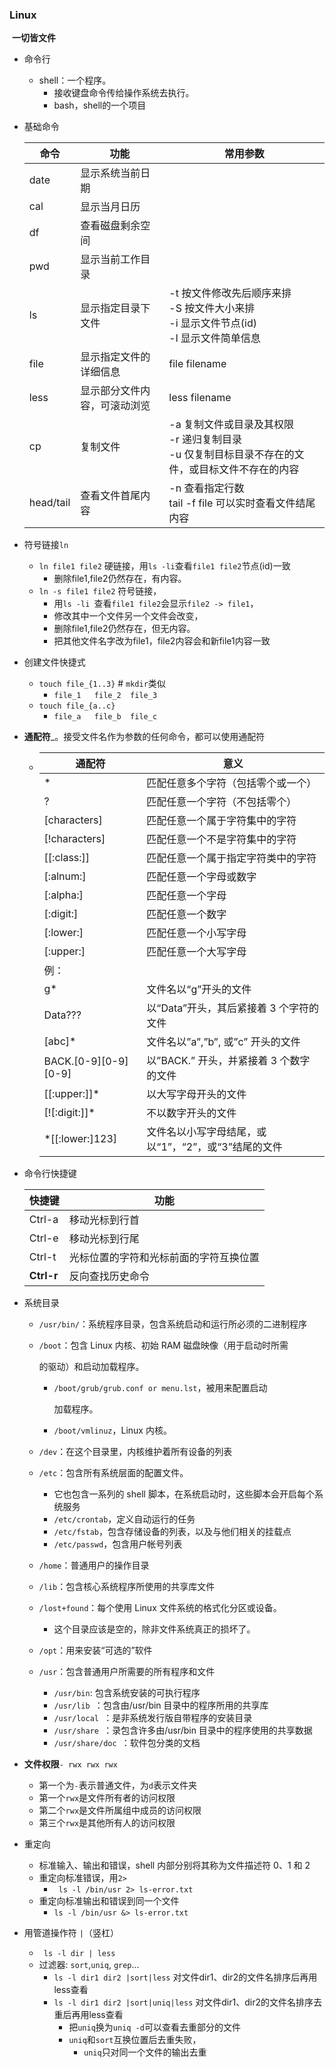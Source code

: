 ### Linux

​	__一切皆文件__

- 命令行

  - shell：一个程序。
    - 接收键盘命令传给操作系统去执行。
    - bash，shell的一个项目

- 基础命令

  | 命令      | 功能                         | 常用参数                                                     |
  | --------- | ---------------------------- | ------------------------------------------------------------ |
  | date      | 显示系统当前日期             |                                                              |
  | cal       | 显示当月日历                 |                                                              |
  | df        | 查看磁盘剩余空间             |                                                              |
  | pwd       | 显示当前工作目录             |                                                              |
  | ls        | 显示指定目录下文件           | -t 按文件修改先后顺序来排<br>-S 按文件大小来排<br/>-i 显示文件节点(id)<br/>-l 显示文件简单信息 |
  | file      | 显示指定文件的详细信息       | file filename                                                |
  | less      | 显示部分文件内容，可滚动浏览 | less filename                                                |
  | cp        | 复制文件                     | -a 复制文件或目录及其权限<br>-r 递归复制目录<br>-u 仅复制目标目录不存在的文件，或目标文件不存在的内容 |
  | head/tail | 查看文件首尾内容             | -n 查看指定行数<br>tail -f file 可以实时查看文件结尾内容     |

- 符号链接`ln`

  - `ln file1 file2`  硬链接，用`ls -li`查看`file1 file2`节点(id)一致
    - 删除file1,file2仍然存在，有内容。
  - `ln -s file1 file2`  符号链接，
    - 用`ls -li `查看`file1 file2`会显示`file2 -> file1`，
    - 修改其中一个文件另一个文件会改变，
    - 删除file1,file2仍然存在，但无内容。
    - 把其他文件名字改为file1，file2内容会和新file1内容一致

- 创建文件快捷式

  - `touch file_{1..3}`  # `mkdir`类似
    - `file_1	file_2	file_3`
  - `touch file_{a..c}`
    - `file_a	file_b	file_c`

- __通配符___。接受文件名作为参数的任何命令，都可以使用通配符

  - | 通配符                | 意义                                                |
    | --------------------- | --------------------------------------------------- |
    | *                     | 匹配任意多个字符（包括零个或一个）                  |
    | ?                     | 匹配任意一个字符（不包括零个）                      |
    | [characters]          | 匹配任意一个属于字符集中的字符                      |
    | [!characters]         | 匹配任意一个不是字符集中的字符                      |
    | [[:class:]]           | 匹配任意一个属于指定字符类中的字符                  |
    | [:alnum:]             | 匹配任意一个字母或数字                              |
    | [:alpha:]             | 匹配任意一个字母                                    |
    | [:digit:]             | 匹配任意一个数字                                    |
    | [:lower:]             | 匹配任意一个小写字母                                |
    | [:upper:]             | 匹配任意一个大写字母                                |
    | 例：                  |                                                     |
    | g*                    | 文件名以“g”开头的文件                               |
    | Data???               | 以“Data”开头，其后紧接着 3 个字符的文件             |
    | [abc]*                | 文件名以”a”,”b”, 或”c” 开头的文件                   |
    | BACK.[0-9]\[0-9][0-9] | 以”BACK.” 开头，并紧接着 3 个数字的文件             |
    | [[:upper:]]*          | 以大写字母开头的文件                                |
    | [![:digit:]]*         | 不以数字开头的文件                                  |
    | *[[:lower:]123]       | 文件名以小写字母结尾，或以“1”，“2”，或“3”结尾的文件 |

- 命令行快捷键

  | 快捷键     | 功能                                   |
  | ---------- | -------------------------------------- |
  | Ctrl-a     | 移动光标到行首                         |
  | Ctrl-e     | 移动光标到行尾                         |
  | Ctrl-t     | 光标位置的字符和光标前面的字符互换位置 |
  | __Ctrl-r__ | 反向查找历史命令                       |

  

  

- 系统目录

  - `/usr/bin/`：系统程序目录，包含系统启动和运行所必须的二进制程序

  - `/boot`：包含 Linux 内核、初始 RAM 磁盘映像（用于启动时所需

    的驱动）和启动加载程序。

    - `/boot/grub/grub.conf or menu.lst`，被用来配置启动

      加载程序。

    -  `/boot/vmlinuz`，Linux 内核。

  - `/dev`：在这个目录里，内核维护着所有设备的列表

  - `/etc`：包含所有系统层面的配置文件。

    - 它也包含一系列的 shell 脚本，在系统启动时，这些脚本会开启每个系统服务
    - `/etc/crontab`，定义自动运行的任务
    - `/etc/fstab`，包含存储设备的列表，以及与他们相关的挂载点
    - `/etc/passwd`，包含用户帐号列表

  - `/home`：普通用户的操作目录

  - `/lib`：包含核心系统程序所使用的共享库文件

  - `/lost+found`：每个使用 Linux 文件系统的格式化分区或设备。

    - 这个目录应该是空的，除非文件系统真正的损坏了。

  - `/opt`：用来安装“可选的”软件

  - `/usr`：包含普通用户所需要的所有程序和文件

    - `/usr/bin`: 包含系统安装的可执行程序
    - `/usr/lib `：包含由/usr/bin 目录中的程序所用的共享库
    - `/usr/local `：是非系统发行版自带程序的安装目录
    - `/usr/share `：录包含许多由/usr/bin 目录中的程序使用的共享数据
    - `/usr/share/doc `：软件包分类的文档

- __文件权限__`- rwx rwx rwx`

  - 第一个为`-`表示普通文件，为`d`表示文件夹
  - 第一个`rwx`是文件所有者的访问权限
  - 第二个`rwx`是文件所属组中成员的访问权限
  - 第三个`rwx`是其他所有人的访问权限

- 重定向

  - 标准输入、输出和错误，shell 内部分别将其称为文件描述符 0、1 和 2
  - 重定向标准错误，用`2>`
    - ` ls -l /bin/usr 2> ls-error.txt`
  - 重定向标准输出和错误到同一个文件
    - `ls -l /bin/usr &> ls-error.txt`

- 用管道操作符 `|`（竖杠）

  - ` ls -l dir | less`  
  - 过滤器: `sort`,`uniq`, `grep`...
    - `ls -l dir1 dir2 |sort|less` 对文件dir1、dir2的文件名排序后再用less查看
    - `ls -l dir1 dir2 |sort|uniq|less` 对文件dir1、dir2的文件名排序去重后再用less查看
      - 把`uniq`换为`uniq -d`可以查看去重部分的文件
      - `uniq`和`sort`互换位置后去重失败，
        - `uniq`只对同一个文件的输出去重

  

